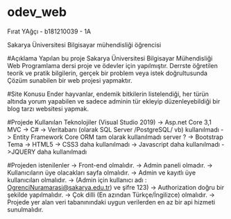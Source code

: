 # odev_web

Fırat YAğçı	- b181210039 - 1A

Sakarya Üniversitesi Bilgisayar mühendisliği öğrencisi

#Açıklama
Yapılan bu proje Sakarya Üniversitesi Bilgisayar Mühendisliği Web Programlama dersi proje ve ödevler için yapılmıştır.
Derrste öğretilen teorik ve pratik bilgilerin, gerçek bir problem veya istek doğrultusunda Çözüm sunabilen bir web projesi yapmaktır.

#Site Konusu
Ender hayvanlar, endemik bitkilerin listelendiği,
her türün altında yorum yapabilen ve sadece adminin tür ekleyip düzenleyebildiği bir blog tarzı websitesi yapmak.

#Projede Kullanılan Teknolojiler (Visual Studio 2019)
->	Asp.net Core 3,1 MVC 
->	C#
->	Veritabanı (olarak SQL Server /PostgreSQL/ vb)  kullanılmadı
->	Entity Framework Core ORM tam olarak kullanılmadı server ?
->	Bootstrap Tema
->	HTML5
->	CSS3 daha kullanılmadı
->	Javascript  daha kullanılmadı
->JQUERY daha kullanılmadı

#Projeden istenilenler
->  Front-end olmalıdır.
->	Admin paneli olmadır.
->	Kullanıcıların üye olacakları sayfa olmalıdır.
->	Admin ve kayıtlı üye kullanıcıları olmalıdır.
->	(Admin  için kullanıcı adı : OgrenciNuramarasi@sakarya.edu.tr) ve  şifre 123)
->	Authorization doğru bir şekilde yapılmalıdır.
->  Çok dilli (En azından Türkçe/İngilizce) olmalıdır.
->	Projede yer alan veri tabanınındaki uygun verilerden en az bir api hizmeti sunulmalıdır. 
